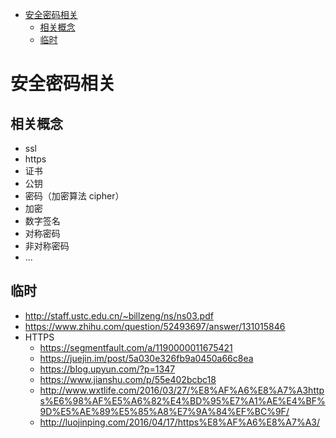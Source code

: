 <!-- TOC -->

- [安全密码相关](#安全密码相关)
    - [相关概念](#相关概念)
    - [临时](#临时)

<!-- /TOC -->

# 安全密码相关

## 相关概念

- ssl
- https
- 证书
- 公钥
- 密码（加密算法 cipher）
- 加密
- 数字签名
- 对称密码
- 非对称密码
- ...

## 临时

- http://staff.ustc.edu.cn/~billzeng/ns/ns03.pdf
- https://www.zhihu.com/question/52493697/answer/131015846
- HTTPS
    - https://segmentfault.com/a/1190000011675421
    - https://juejin.im/post/5a030e326fb9a0450a66c8ea
    - https://blog.upyun.com/?p=1347
    - https://www.jianshu.com/p/55e402bcbc18
    - http://www.wxtlife.com/2016/03/27/%E8%AF%A6%E8%A7%A3https%E6%98%AF%E5%A6%82%E4%BD%95%E7%A1%AE%E4%BF%9D%E5%AE%89%E5%85%A8%E7%9A%84%EF%BC%9F/
    - http://luojinping.com/2016/04/17/https%E8%AF%A6%E8%A7%A3/